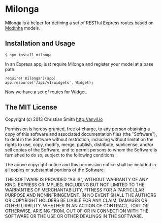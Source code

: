 # Milonga

Milonga is a helper for defining a set of RESTful Express routes based on [Modinha](https://github.com/christiansmith/Modinha) models. 

## Installation and Usage

    $ npm install milonga

In an Express app, just require Milonga and register your model at a base path:

    require('milonga')(app)
    app.resource('/api/v1/widgets', Widget);


Now we have a set of routes for Widget.


## The MIT License

Copyright (c) 2013 Christian Smith http://anvil.io

Permission is hereby granted, free of charge, to any person obtaining a copy
of this software and associated documentation files (the "Software"), to deal
in the Software without restriction, including without limitation the rights
to use, copy, modify, merge, publish, distribute, sublicense, and/or sell
copies of the Software, and to permit persons to whom the Software is
furnished to do so, subject to the following conditions:

The above copyright notice and this permission notice shall be included in
all copies or substantial portions of the Software.

THE SOFTWARE IS PROVIDED "AS IS", WITHOUT WARRANTY OF ANY KIND, EXPRESS OR
IMPLIED, INCLUDING BUT NOT LIMITED TO THE WARRANTIES OF MERCHANTABILITY,
FITNESS FOR A PARTICULAR PURPOSE AND NONINFRINGEMENT. IN NO EVENT SHALL THE
AUTHORS OR COPYRIGHT HOLDERS BE LIABLE FOR ANY CLAIM, DAMAGES OR OTHER
LIABILITY, WHETHER IN AN ACTION OF CONTRACT, TORT OR OTHERWISE, ARISING FROM,
OUT OF OR IN CONNECTION WITH THE SOFTWARE OR THE USE OR OTHER DEALINGS IN
THE SOFTWARE.
